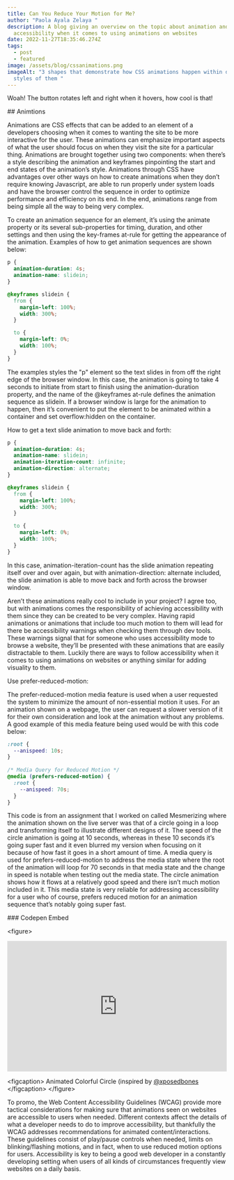 ```yaml
---
title: Can You Reduce Your Motion for Me?
author: "Paola Ayala Zelaya "
description: A blog giving an overview on the topic about animation and
  accessibility when it comes to using animations on websites
date: 2022-11-27T18:35:46.274Z
tags:
  - post
  - featured
image: /assets/blog/cssanimations.png
imageAlt: "3 shapes that demonstrate how CSS animations happen within different
  styles of them "
---
```

Woah! The button rotates left and right when it hovers, how cool is that! 

#﻿# Animtions 

Animations are CSS effects that can be added to an element of a developers choosing when it comes to wanting the site to be more interactive for the user. These animations can emphasize important aspects of what the user should focus on when they visit the site for a particular thing. Animations are brought together using two components: when there’s a style describing the animation and keyframes pinpointing the start and end states of the animation’s style. Animations through CSS have advantages over other ways on how to create animations when they don’t require knowing Javascript, are able to run properly under system loads and have the browser control the sequence in order to optimize performance and efficiency on its end. In the end, animations range from being simple all the way to being very complex. 

To create an animation sequence for an element, it’s using the animate property or its several sub-properties for timing, duration, and other settings and then using the key-frames at-rule for getting the appearance of the animation. Examples of how to get animation sequences are shown below: 

```css
p {
  animation-duration: 4s;
  animation-name: slidein;
}

@keyframes slidein {
  from {
    margin-left: 100%;
    width: 300%;
  }

  to {
    margin-left: 0%;
    width: 100%;
  }
}
```

The examples styles the "p" element so the text slides in from off the right edge of the browser window. In this case, the animation is going to take 4 seconds to initiate from start to finish using the animation-duration property, and the name of the @keyframes at-rule defines the animation sequence as slidein. If a browser window is large for the animation to happen, then it’s convenient to put the element to be animated within a container and set overflow:hidden on the container.

How to get a text slide animation to move back and forth:

```css
p {
  animation-duration: 4s;
  animation-name: slidein;
  animation-iteration-count: infinite;
  animation-direction: alternate;
}

@keyframes slidein {
  from {
    margin-left: 100%;
    width: 300%;
  }

  to {
    margin-left: 0%;
    width: 100%;
  }
}
```

In this case, animation-iteration-count has the slide animation repeating itself over and over again, but with animation-direction: alternate included, the slide animation is able to move back and forth across the browser window. 

Aren’t these animations really cool to include in your project? I agree too, but with animations comes the responsibility of achieving accessibility with them since they can be created to be very complex. Having rapid animations or animations that include too much motion to them will lead for there be accessibility warnings when checking them through dev tools. These warnings signal that for someone who uses accessibility mode to browse a website, they’ll be presented with these animations that are easily distractable to them. Luckily there are ways to follow accessibility when it comes to using animations on websites or anything similar for adding visuality to them.

Use prefer-reduced-motion: 

The prefer-reduced-motion media feature is used when a user requested the system to minimize the amount of non-essential motion it uses. For an animation shown on a webpage, the user can request a slower version of it for their own consideration and look at the animation without any problems. A good example of this media feature being used would be with this code below: 

```css
:root {
  --anispeed: 10s;
}
 
/* Media Query for Reduced Motion */
@media (prefers-reduced-motion) {
  :root {
    --anispeed: 70s;
  }
}
```

This code is from an assignment that I worked on called Mesmerizing where the animation shown on the live server was that of a circle going in a loop and transforming itself to illustrate different designs of it. The speed of the circle animation is going at 10 seconds, whereas in these 10 seconds it’s going super fast and it even blurred my version when focusing on it because of how fast it goes in a short amount of time. A media query is used for prefers-reduced-motion to address the media state where the root of the animation will loop for 70 seconds in that media state and the change in speed is notable when testing out the media state. The circle animation shows how it flows at a relatively good speed and there isn’t much motion included in it. This media state is very reliable for addressing accessibility for a user who of course, prefers reduced motion for an animation sequence that’s notably going super fast.

#﻿## Codepen Embed

<﻿figure>

<iframe height="300" style="width: 100%;" scrolling="no" title="Colorful Circle Animation " src="https://codepen.io/payalazelaya/embed/abKKKxO?default-tab=html%2Cresult" frameborder="no" loading="lazy" allowtransparency="true" allowfullscreen="true">


  See the Pen <a href="https://codepen.io/payalazelaya/pen/abKKKxO">
  Colorful Circle Animation </a> by Paola Ayala (<a href="https://codepen.io/payalazelaya">@payalazelaya</a>)
  on <a href="https://codepen.io">CodePen</a>.
</iframe>

 <﻿figcaption>
A﻿nimated Colorful Circle (inspired by <a href="https://codepen.io/xposedbones/pen/aOrQVy">@xposedbones</a>
 </﻿figcaption>
<﻿/figure>

To promo, the Web Content Accessibility Guidelines (WCAG) provide more tactical considerations for making sure that animations seen on websites are accessible to users when needed. Different contexts affect the details of what a developer needs to do to improve accessibility, but thankfully the WCAG addresses recommendations for animated content/interactions. These guidelines consist of play/pause controls when needed, limits on blinking/flashing motions, and in fact, when to use reduced motion options for users. Accessibility is key to being a good web developer in a constantly developing setting when users of all kinds of circumstances frequently view websites on a daily basis.